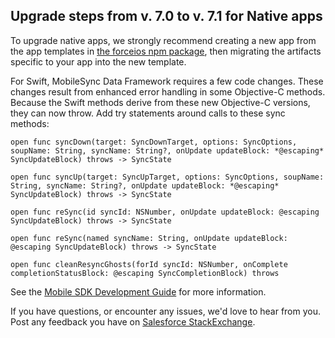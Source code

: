 ## Upgrade steps from v. 7.0 to v. 7.1 for Native apps

To upgrade native apps, we strongly recommend creating a new app from the app templates in [the forceios npm package](https://npmjs.org/package/forceios), then migrating the artifacts specific to your app into the new template.

For Swift, MobileSync Data Framework requires a few code changes. These changes result from enhanced error handling in some Objective-C methods. Because the Swift methods derive from these new Objective-C versions, they can now throw. Add try statements around calls to these sync methods:

```
open func syncDown(target: SyncDownTarget, options: SyncOptions, soupName: String, syncName: String?, onUpdate updateBlock: *@escaping* SyncUpdateBlock) throws -> SyncState

open func syncUp(target: SyncUpTarget, options: SyncOptions, soupName: String, syncName: String?, onUpdate updateBlock: *@escaping* SyncUpdateBlock) throws -> SyncState

open func reSync(id syncId: NSNumber, onUpdate updateBlock: @escaping SyncUpdateBlock) throws -> SyncState

open func reSync(named syncName: String, onUpdate updateBlock: @escaping SyncUpdateBlock) throws -> SyncState

open func cleanResyncGhosts(forId syncId: NSNumber, onComplete completionStatusBlock: @escaping SyncCompletionBlock) throws
```

See the [Mobile SDK Development Guide](https://github.com/forcedotcom/SalesforceMobileSDK-Shared/blob/master/doc/mobile_sdk.pdf?raw=true) for more information.

If you have questions, or encounter any issues, we'd love to hear from you. Post any feedback you have on [Salesforce StackExchange](https://salesforce.stackexchange.com/questions/tagged/mobilesdk).
